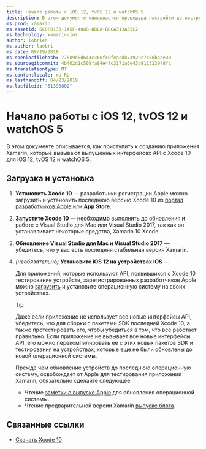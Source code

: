 ```yaml
---
title: Начало работы с iOS 12, tvOS 12 и watchOS 5
description: В этом документе описывается процедура настройки до построения iOS 12, tvOS 12 и watchOS 5 приложений с помощью Xamarin. Он описывает, как загрузка Xcode 10 и обновление Visual Studio для Mac и Visual Studio 2017.
ms.prod: xamarin
ms.assetid: 6C0F0133-1A5F-408B-8BCA-BDCA313A55C2
ms.technology: xamarin-ios
author: lobrien
ms.author: laobri
ms.date: 09/19/2018
ms.openlocfilehash: 77589d0d644c366fc0feacd874929c7456b4ae30
ms.sourcegitcommit: 4b402d1c508fa84e4fc3171a6e43b811323948fc
ms.translationtype: MT
ms.contentlocale: ru-RU
ms.lasthandoff: 04/23/2019
ms.locfileid: "61398802"
---
```

# <a name="get-started-with-ios-12-tvos-12-and-watchos-5"></a>Начало работы с iOS 12, tvOS 12 и watchOS 5

В этом документе описывается, как приступить к созданию приложения Xamarin, которые вызывают выпущенных интерфейсах API с Xcode 10 для iOS 12, tvOS 12 и watchOS 5.

## <a name="download-and-install"></a>Загрузка и установка

1. **Установить Xcode 10** — разработчики регистрации Apple можно загрузить и установить последнюю версию Xcode 10 из [портал разработчиков Apple](https://developer.apple.com/download/) или **App Store**.

2. **Запустите Xcode 10** — необходимо выполнить до обновления и работе с Visual Studio для Mac или Visual Studio 2017, так как он устанавливает некоторые средства, Xamarin 10 Xcode.

3. **Обновление Visual Studio для Mac и Visual Studio 2017** — убедитесь, что у вас есть последняя стабильная версия Xamarin.

4. _(необязательно)_  **Установите iOS 12 на устройствах iOS** —

   Для приложений, которые используют API, появившихся с Xcode 10 тестирование устройств, зарегистрированных разработчиков Apple можно [загрузить](https://developer.apple.com/download) и установите операционную систему на своих устройствах.

   > [!TIP]
   > Даже если приложение не использует все новые интерфейсы API, убедитесь, что для сборки с пакетами SDK последней Xcode 10, а также протестировать его, чтобы убедиться в том, что все работает правильно. Если приложение не вызывает все новые интерфейсы API, его можно перекомпилировать ее с этих новых пакетов SDK и тестирования на устройствах, которые еще не были обновлены до новой операционной системы.
   >
   > Прежде чем обновление устройств до последнюю операционную систему, освобождает от Apple для тестирования приложений Xamarin, обязательно сделайте следующее:
   >
   > - Чтение [заметки о выпуске Apple](https://developer.apple.com/download/) для обновления операционной системы.
   > - Чтение предварительной версии Xamarin [выпуске блога](https://releases.xamarin.com/preview-release-xcode-10-beta-6/).

## <a name="related-links"></a>Связанные ссылки

- [Скачать Xcode 10](https://developer.apple.com/download/)
